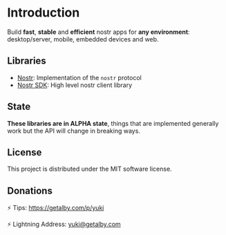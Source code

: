 # Introduction

Build **fast**, **stable** and **efficient** nostr apps for **any environment**: desktop/server, mobile, embedded devices and web.

## Libraries

* [Nostr](./protocol/01-index.md): Implementation of the `nostr` protocol
* [Nostr SDK](./sdk/01-index.md): High level nostr client library

## State

**These libraries are in ALPHA state**, things that are implemented generally work but the API will change in breaking ways.

## License

This project is distributed under the MIT software license.

## Donations

⚡ Tips: <https://getalby.com/p/yuki>

⚡ Lightning Address: yuki@getalby.com